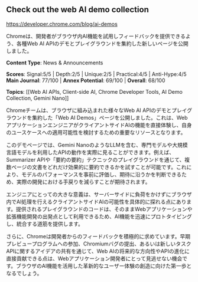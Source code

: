 ## Check out the web AI demo collection

https://developer.chrome.com/blog/ai-demos

Chromeは、開発者がブラウザ内AI機能を試用しフィードバックを提供できるよう、各種Web AI APIのデモとプレイグラウンドを集約した新しいページを公開しました。

**Content Type**: News & Announcements

**Scores**: Signal:5/5 | Depth:2/5 | Unique:2/5 | Practical:4/5 | Anti-Hype:4/5
**Main Journal**: 77/100 | **Annex Potential**: 69/100 | **Overall**: 68/100

**Topics**: [[Web AI APIs, Client-side AI, Chrome Developer Tools, AI Demo Collection, Gemini Nano]]

Chromeチームは、ブラウザに組み込まれた様々なWeb AI APIのデモとプレイグラウンドを集約した「Web AI Demos」ページを公開しました。これは、WebアプリケーションエンジニアがクライアントサイドAIの機能を直接体験し、自身のユースケースへの適用可能性を検討するための重要なリソースとなります。

このデモページでは、Gemini NanoのようなLLMを含む、専門モデルや大規模言語モデルを利用したAPIの動作を実際に見ることができます。例えば、Summarizer APIや「要約の要約」テクニックのプレイグラウンドを通じて、複数ページの文書をどれだけ効果的に要約できるかを試すことが可能です。これにより、モデルのパフォーマンスを事前に評価し、期待に沿うかを判断できるため、実際の開発における手戻りを減らすことが期待されます。

エンジニアにとっての大きな意義は、サーバーサイドに負荷をかけずにブラウザ内でAI処理を行えるクライアントサイドAIの可能性を具体的に探れる点にあります。提供されるプレイグラウンドのコードは、そのままWebアプリケーションや拡張機能開発の出発点として利用できるため、AI機能を迅速にプロトタイピングし、統合する道筋を提供します。

さらに、Chromeは開発者からのフィードバックを積極的に求めています。早期プレビュープログラムへの参加、Chromiumバグの提出、あるいは新しいタスクAPIに関するアイデアの共有を通じて、Web AIの将来的な方向性やAPIの進化に直接貢献できる点は、Webアプリケーション開発者にとって見逃せない機会です。ブラウザのAI機能を活用した革新的なユーザー体験の創造に向けた第一歩となるでしょう。